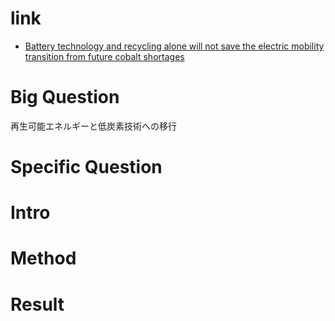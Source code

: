 # link
- [Battery technology and recycling alone will not save the electric mobility transition from future cobalt shortages](https://www.nature.com/articles/s41467-022-29022-z)


# Big Question

再生可能エネルギーと低炭素技術への移行

# Specific Question

# Intro

# Method 

# Result
